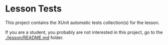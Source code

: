# Lesson Tests

This project contains the XUnit automatic tests collection(s) for the lesson.

If you are a student, you probably are not interested in this project, go to the [./lesson/README.md](./lesson/README.md) folder.
